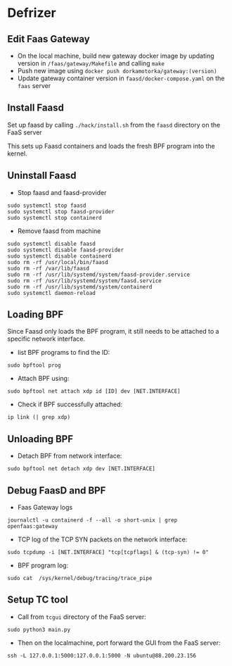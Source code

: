 # Defrizer

## Edit Faas Gateway

* On the local machine, build new gateway docker image by updating version in `/faas/gateway/Makefile` and calling `make`
* Push new image using `docker push dorkamotorka/gateway:(version)`
* Update gateway container version in `faasd/docker-compose.yaml` on the `faas` server

## Install Faasd

Set up faasd by calling `./hack/install.sh` from the `faasd` directory on the FaaS server

This sets up Faasd containers and loads the fresh BPF program into the kernel.

## Uninstall Faasd

* Stop faasd and faasd-provider
```
sudo systemctl stop faasd
sudo systemctl stop faasd-provider
sudo systemctl stop containerd
```

* Remove faasd from machine
```
sudo systemctl disable faasd
sudo systemctl disable faasd-provider
sudo systemctl disable containerd
sudo rm -rf /usr/local/bin/faasd
sudo rm -rf /var/lib/faasd
sudo rm -rf /usr/lib/systemd/system/faasd-provider.service
sudo rm -rf /usr/lib/systemd/system/faasd.service
sudo rm -rf /usr/lib/systemd/system/containerd
sudo systemctl daemon-reload
```

## Loading BPF

Since Faasd only loads the BPF program, it still needs to be attached to a specific network interface.

* list BPF programs to find the ID:
```
sudo bpftool prog
```

* Attach BPF using:
```
sudo bpftool net attach xdp id [ID] dev [NET.INTERFACE]
```

* Check if BPF successfully attached:
```
ip link (| grep xdp)
```

## Unloading BPF

* Detach BPF from network interface:
```
sudo bpftool net detach xdp dev [NET.INTERFACE]
```

## Debug FaasD and BPF
* Faas Gateway logs
```
journalctl -u containerd -f --all -o short-unix | grep openfaas:gateway
```

* TCP log of the TCP SYN packets on the network interface:
```
sudo tcpdump -i [NET.INTERFACE] "tcp[tcpflags] & (tcp-syn) != 0"
```

* BPF program log:
```
sudo cat  /sys/kernel/debug/tracing/trace_pipe
```

## Setup TC tool

* Call from `tcgui` directory of the FaaS server:
```
sudo python3 main.py
```

* Then on the localmachine, port forward the GUI from the FaaS server:
```
ssh -L 127.0.0.1:5000:127.0.0.1:5000 -N ubuntu@88.200.23.156
```
